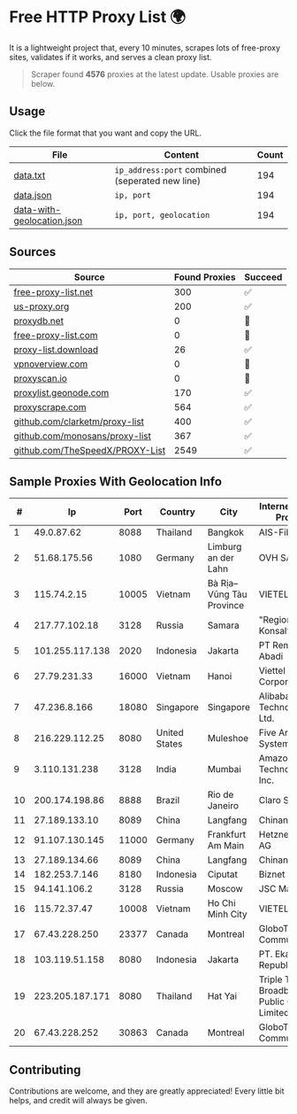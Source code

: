 
# Free HTTP Proxy List 🌍

It is a lightweight project that, every 10 minutes, scrapes lots of free-proxy sites, validates if it works, and serves a clean proxy list.


> Scraper found **4576** proxies at the latest update. Usable proxies are below.

## Usage

Click the file format that you want and copy the URL.


|File|Content|Count|
|----|-------|-----|
|[data.txt](https://raw.githubusercontent.com/themiralay/Proxy-List-World/master/data.txt)|`ip_address:port` combined (seperated new line)|194|
|[data.json](https://raw.githubusercontent.com/themiralay/Proxy-List-World/master/data.json)|`ip, port`|194|
|[data-with-geolocation.json](https://raw.githubusercontent.com/themiralay/Proxy-List-World/master/data-with-geolocation.json)|`ip, port, geolocation`|194|

## Sources

|Source|Found Proxies|Succeed|
|------|-------------|-------|
|[free-proxy-list.net](https://free-proxy-list.net)|300|✅|
|[us-proxy.org](https://www.us-proxy.org)|200|✅|
|[proxydb.net](http://proxydb.net)|0|🚫|
|[free-proxy-list.com](https://free-proxy-list.com/?page=&port=&type%5B%5D=http&type%5B%5D=https&up_time=0&search=Search)|0|🚫|
|[proxy-list.download](https://www.proxy-list.download/HTTP)|26|✅|
|[vpnoverview.com](https://vpnoverview.com/privacy/anonymous-browsing/free-proxy-servers)|0|🚫|
|[proxyscan.io](https://www.proxyscan.io)|0|🚫|
|[proxylist.geonode.com](https://proxylist.geonode.com/api/proxy-list?limit=300&page=1&sort_by=lastChecked&sort_type=desc&protocols=http,https)|170|✅|
|[proxyscrape.com](https://api.proxyscrape.com/v2/?request=displayproxies&protocol=http&timeout=10000&country=all&ssl=all&anonymity=all)|564|✅|
|[github.com/clarketm/proxy-list](https://raw.githubusercontent.com/clarketm/proxy-list/master/proxy-list-raw.txt)|400|✅|
|[github.com/monosans/proxy-list](https://raw.githubusercontent.com/monosans/proxy-list/main/proxies/http.txt)|367|✅|
|[github.com/TheSpeedX/PROXY-List](https://raw.githubusercontent.com/TheSpeedX/PROXY-List/master/http.txt)|2549|✅|


## Sample Proxies With Geolocation Info

|#|Ip|Port|Country|City|Internet Service Provider|
|-|--|----|-------|----|-------------------------|
|1|49.0.87.62|8088|Thailand|Bangkok|AIS-Fibre|
|2|51.68.175.56|1080|Germany|Limburg an der Lahn|OVH SAS|
|3|115.74.2.15|10005|Vietnam|Bà Rịa–Vũng Tàu Province|VIETELxdsl|
|4|217.77.102.18|3128|Russia|Samara|"Region Svyaz Konsalt" LLC|
|5|101.255.117.138|2020|Indonesia|Jakarta|PT Remala Abadi|
|6|27.79.231.33|16000|Vietnam|Hanoi|Viettel Corporation|
|7|47.236.8.166|18080|Singapore|Singapore|Alibaba (US) Technology Co., Ltd.|
|8|216.229.112.25|8080|United States|Muleshoe|Five Area Systems, LLC|
|9|3.110.131.238|3128|India|Mumbai|Amazon Technologies Inc.|
|10|200.174.198.86|8888|Brazil|Rio de Janeiro|Claro S.A|
|11|27.189.133.10|8089|China|Langfang|Chinanet|
|12|91.107.130.145|11000|Germany|Frankfurt Am Main|Hetzner Online AG|
|13|27.189.134.66|8089|China|Langfang|Chinanet|
|14|182.253.7.146|8180|Indonesia|Ciputat|Biznet Networks|
|15|94.141.106.2|3128|Russia|Moscow|JSC Mastertel|
|16|115.72.37.47|10008|Vietnam|Ho Chi Minh City|VIETELmetro|
|17|67.43.228.250|23377|Canada|Montreal|GloboTech Communications|
|18|103.119.51.158|8080|Indonesia|Jakarta|PT. Eka Mas Republik|
|19|223.205.187.171|8080|Thailand|Hat Yai|Triple T Broadband Public Company Limited|
|20|67.43.228.252|30863|Canada|Montreal|GloboTech Communications|



## Contributing

Contributions are welcome, and they are greatly appreciated! Every
little bit helps, and credit will always be given.


